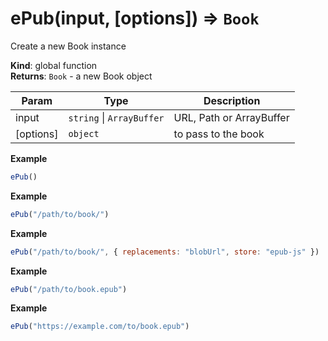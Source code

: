 <a name="ePub"></a>

# ePub(input, [options]) ⇒ <code>Book</code>
Create a new Book instance

**Kind**: global function  
**Returns**: <code>Book</code> - a new Book object  

| Param | Type | Description |
| --- | --- | --- |
| input | <code>string</code> \| <code>ArrayBuffer</code> | URL, Path or ArrayBuffer |
| [options] | <code>object</code> | to pass to the book |

**Example**  
```js
ePub()
```
**Example**  
```js
ePub("/path/to/book/")
```
**Example**  
```js
ePub("/path/to/book/", { replacements: "blobUrl", store: "epub-js" })
```
**Example**  
```js
ePub("/path/to/book.epub")
```
**Example**  
```js
ePub("https://example.com/to/book.epub")
```
